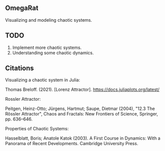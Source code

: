 ## OmegaRat

Visualizing and modeling chaotic systems.

## TODO

1. Implement more chaotic systems.
2. Understanding some chaotic dynamics.

## Citations

Visualizing a chaotic system in Julia:


Thomas Breloff. (2021). [Lorenz Attractor]. https://docs.juliaplots.org/latest/

Rossler Attractor:


Peitgen, Heinz-Otto; Jürgens, Hartmut; Saupe, Dietmar (2004), "12.3 The Rössler Attractor", Chaos and Fractals: New Frontiers of Science, Springer, pp. 636–646.

Properties of Chaotic Systems:


Hasselblatt, Boris; Anatole Katok (2003). A First Course in Dynamics: With a Panorama of Recent Developments. Cambridge University Press. 
